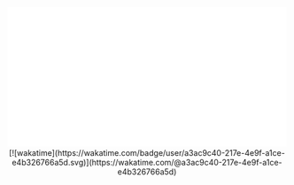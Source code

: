 <p align="center">
	<a href="https://www.youtube.com/watch?v=dQw4w9WgXcQ">
		<picture>
			<source media="(prefers-color-scheme: dark)" srcset="dark.svg#gh-dark-mode-only">
			<img src="light.svg#gh-dark-mode-only">
		</picture>
	</a>
[![wakatime](https://wakatime.com/badge/user/a3ac9c40-217e-4e9f-a1ce-e4b326766a5d.svg)](https://wakatime.com/@a3ac9c40-217e-4e9f-a1ce-e4b326766a5d)
</p>
